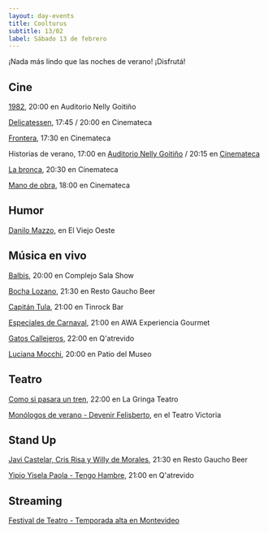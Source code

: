 ```yaml
---
layout: day-events
title: Coolturus
subtitle: 13/02
label: Sábado 13 de febrero
---
```

¡Nada más lindo que las noches de verano! ¡Disfrutá!

## Cine

[1982](https://tickantel.com.uy/inicio/espectaculo/40009558/espectaculo/1982?1), 20:00 en Auditorio Nelly Goitiño

[Delicatessen](https://cinemateca.org.uy/peliculas/1103), 17:45 / 20:00 en Cinemateca

[Frontera](https://cinemateca.org.uy/peliculas/782), 17:30 en Cinemateca

Historias de verano, 17:00 en [Auditorio Nelly Goitiño](https://tickantel.com.uy/inicio/espectaculo/40009565/espectaculo/Historias%20de%20Verano?0) / 20:15 en [Cinemateca](https://cinemateca.org.uy/peliculas/1002)

[La bronca](https://cinemateca.org.uy/peliculas/945), 20:30 en Cinemateca

[Mano de obra](https://cinemateca.org.uy/peliculas/959), 18:00 en Cinemateca

## Humor

[Danilo Mazzo](https://instagram.com/viejooeste.prado?igshid=11rsgnlou42g5), en El Viejo Oeste

## Música en vivo

[Balbis](https://instagram.com/csalashow?igshid=1a5lxhedu19cl), 20:00 en Complejo Sala Show

[Bocha Lozano](https://instagram.com/restogauchobeer?igshid=bth137c08iyv), 21:30 en Resto Gaucho Beer

[Capitán Tula](https://instagram.com/tinrock_bar?igshid=14pb425v6n836), 21:00 en Tinrock Bar

[Especiales de Carnaval](https://instagram.com/awacpm?igshid=bnxbe5z1ehi0), 21:00 en AWA Experiencia Gourmet

[Gatos Callejeros](https://instagram.com/qatrevido?igshid=8bj6dzn4g7aj), 22:00 en Q'atrevido

[Luciana Mocchi](https://www.instagram.com/saladelmuseo/), 20:00 en Patio del Museo

## Teatro

[Como si pasara un tren](https://www.instagram.com/lagringateatro/?hl=es), 22:00 en La Gringa Teatro

[Monólogos de verano - Devenir Felisberto](https://instagram.com/teatrovictoriamontevideo?igshid=nihkflwgw4x4), en el Teatro Victoria

## Stand Up

[Javi Castelar, Cris Risa y Willy de Morales](https://instagram.com/restogauchobeer?igshid=bth137c08iyv), 21:30 en Resto Gaucho Beer

[Yipio Yisela Paola - Tengo Hambre](https://instagram.com/qatrevido?igshid=8bj6dzn4g7aj), 21:00 en Q'atrevido

## Streaming

[Festival de Teatro - Temporada alta en Montevideo](https://salaverdi.montevideo.gub.uy/teatro/temporada-2021-estela-medina-0/festival-temporada-alta-de-girona-2021)
